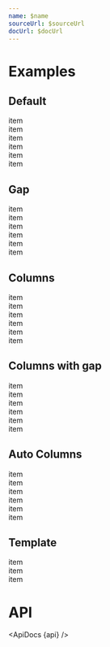 ```yaml
---
name: $name
sourceUrl: $sourceUrl
docUrl: $docUrl
---
```


<script lang="ts">
  import api from '$lib/components/Grid.svelte?raw&sveld';
  import ApiDocs from '$lib/components/ApiDocs.svelte';

	import Grid from '$lib/components/Grid.svelte';
	import Preview from '$lib/components/Preview.svelte';
</script>

# Examples

## Default

<Preview>
  <Grid>
    <div class="border">item</div>
    <div class="border">item</div>
    <div class="border">item</div>
    <div class="border">item</div>
    <div class="border">item</div>
    <div class="border">item</div>
  </Grid>
</Preview>

## Gap

<Preview>
  <Grid gap={8}>
    <div class="border">item</div>
    <div class="border">item</div>
    <div class="border">item</div>
    <div class="border">item</div>
    <div class="border">item</div>
    <div class="border">item</div>
  </Grid>
</Preview>

## Columns

<Preview>
  <Grid columns={4}>
    <div class="border">item</div>
    <div class="border">item</div>
    <div class="border">item</div>
    <div class="border">item</div>
    <div class="border">item</div>
    <div class="border">item</div>
  </Grid>
</Preview>

## Columns with gap

<Preview>
  <Grid columns={4} gap={8}>
    <div class="border">item</div>
    <div class="border">item</div>
    <div class="border">item</div>
    <div class="border">item</div>
    <div class="border">item</div>
    <div class="border">item</div>
  </Grid>
</Preview>

## Auto Columns

<Preview>
  <Grid autoColumns="160px" gap={8}>
    <div class="border">item</div>
    <div class="border">item</div>
    <div class="border">item</div>
    <div class="border">item</div>
    <div class="border">item</div>
    <div class="border">item</div>
  </Grid>
</Preview>

## Template

<Preview>
  <Grid template="auto 1fr auto" gap={8}>
    <div class="border">item</div>
    <div class="border">item</div>
    <div class="border">item</div>
  </Grid>
</Preview>

# API

<ApiDocs {api} />
